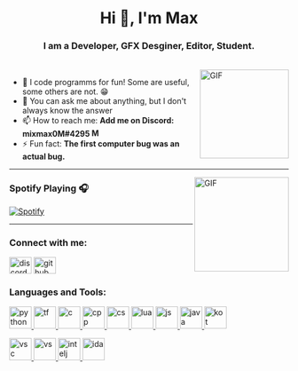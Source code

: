 <h1 align="center">Hi 👋, I'm Max</h1>
<h3 align="center">I am a Developer, GFX Desginer, Editor, Student.</h3>
</br>
<img align="right" alt="GIF" height="160px" src="https://media.giphy.com/media/du3J3cXyzhj75IOgvA/giphy.gif" />

- 📝 I code programms for fun! Some are useful, some others are not. 😁 
- 💬 You can ask me about anything, but I don't always know the answer
- 📫 How to reach me: **Add me on Discord: mixmax0M#4295 [<img alt="Max | Discord" height="15px" src="https://discord.com/assets/3437c10597c1526c3dbd98c737c2bcae.svg"/>](https://discord.gg/Bbxw47JAPN)**
- ⚡ Fun fact: **The first computer bug was an actual bug.**

---

<img align="right" alt="GIF" height="170px" src="https://media.giphy.com/media/J5B1Y8QZnzXXbLQIBu/giphy.gif" />

### Spotify Playing 🎧
[![Spotify](https://novatorem.visualbean.vercel.app/api/spotify)](https://open.spotify.com/user/1112981871)

---

<p align="left">
<h3 align="left">Connect with me:</h3>
<a href="https://discord.gg/Bbxw47JAPN" target="blank"><img align="center" src="https://discord.com/assets/3437c10597c1526c3dbd98c737c2bcae.svg" alt="discord" height="30" width="40" /></a>
<a href="https://github.com/mixmax0M" target="blank"><img align="center" src="https://upload.wikimedia.org/wikipedia/commons/9/91/Octicons-mark-github.svg" alt="github" height="30" width="40" /></a>
</p>

<h3 align="left">Languages and Tools:</h3>
<p align="left"> 
  
<a href="https://github.com/mixmax0M" target="_blank"> <img src="https://cdn.svgporn.com/logos/python.svg" alt="python" width="40" height="40"/> </a>
<a href="https://github.com/mixmax0M" target="_blank"> <img src="https://cdn.svgporn.com/logos/tensorflow.svg" alt="tf" width="40" height="40"/> </a>
<a href="https://github.com/mixmax0M" target="_blank"> <img src="https://cdn.svgporn.com/logos/c.svg" alt="c" width="40" height="40"/> </a> 
  <a href="https://github.com/mixmax0M" target="_blank"> <img src="https://cdn.svgporn.com/logos/c-plusplus.svg" alt="cpp" width="40" height="40"/> </a> 
<a href="https://github.com/mixmax0M" target="_blank"> <img src="https://cdn.svgporn.com/logos/c-sharp.svg" alt="cs" width="40" height="40"/> </a> 
  <a href="https://github.com/mixmax0M" target="_blank"> <img src="https://cdn.svgporn.com/logos/lua.svg" alt="lua" width="40" height="40"/> </a> 
  <a href="https://github.com/mixmax0M" target="_blank"> <img src="https://cdn.svgporn.com/logos/javascript.svg" alt="js" width="40" height="40"/> </a> 
  <a href="https://github.com/mixmax0M" target="_blank"> <img src="https://cdn.svgporn.com/logos/java.svg" alt="java" width="40" height="40"/> </a> 
  <a href="https://github.com/mixmax0M" target="_blank"> <img src="https://cdn.svgporn.com/logos/kotlin.svg" alt="kot" width="40" height="40"/> </a> 
 
<a href="https://github.com/mixmax0M" target="_blank"> <img src="https://cdn.svgporn.com/logos/visual-studio-code.svg" alt="vsc" width="40" height="40"/> </a> 
  <a href="https://github.com/mixmax0M" target="_blank"> <img src="https://cdn.svgporn.com/logos/visual-studio.svg" alt="vs" width="40" height="40"/> </a> 
  <a href="https://github.com/mixmax0M" target="_blank"> <img src="https://cdn.svgporn.com/logos/intellij-idea.svg" alt="intelj" width="40" height="40"/> </a> 
  <a href="https://github.com/mixmax0M" target="_blank"> <img src="https://downloadly.net/wp-content/uploads/2020/03/IDA-Pro.png" alt="ida" width="40" height="40"/> </a> 
